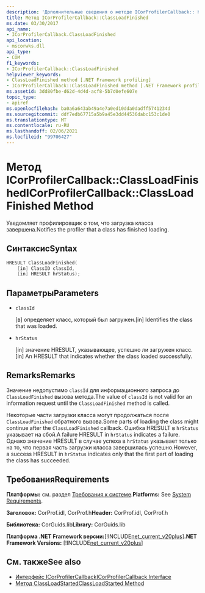 ```yaml
---
description: 'Дополнительные сведения о методе ICorProfilerCallback:: Класслоадфинишед'
title: Метод ICorProfilerCallback::ClassLoadFinished
ms.date: 03/30/2017
api_name:
- ICorProfilerCallback.ClassLoadFinished
api_location:
- mscorwks.dll
api_type:
- COM
f1_keywords:
- ICorProfilerCallback::ClassLoadFinished
helpviewer_keywords:
- ClassLoadFinished method [.NET Framework profiling]
- ICorProfilerCallback::ClassLoadFinished method [.NET Framework profiling]
ms.assetid: 3dd80fbe-d62d-4d4d-acf8-5b7d0efe607e
topic_type:
- apiref
ms.openlocfilehash: ba0a6a643ab49a4e7a0ed10dda0dadff5741234d
ms.sourcegitcommit: ddf7edb67715a5b9a45e3dd44536dabc153c1de0
ms.translationtype: MT
ms.contentlocale: ru-RU
ms.lasthandoff: 02/06/2021
ms.locfileid: "99706427"
---
```

# <a name="icorprofilercallbackclassloadfinished-method"></a><span data-ttu-id="7c28e-103">Метод ICorProfilerCallback::ClassLoadFinished</span><span class="sxs-lookup"><span data-stu-id="7c28e-103">ICorProfilerCallback::ClassLoadFinished Method</span></span>

<span data-ttu-id="7c28e-104">Уведомляет профилировщик о том, что загрузка класса завершена.</span><span class="sxs-lookup"><span data-stu-id="7c28e-104">Notifies the profiler that a class has finished loading.</span></span>  
  
## <a name="syntax"></a><span data-ttu-id="7c28e-105">Синтаксис</span><span class="sxs-lookup"><span data-stu-id="7c28e-105">Syntax</span></span>  
  
```cpp  
HRESULT ClassLoadFinished(  
    [in] ClassID classId,  
    [in] HRESULT hrStatus);  
```  
  
## <a name="parameters"></a><span data-ttu-id="7c28e-106">Параметры</span><span class="sxs-lookup"><span data-stu-id="7c28e-106">Parameters</span></span>

- `classId`

  <span data-ttu-id="7c28e-107">\[в] определяет класс, который был загружен.</span><span class="sxs-lookup"><span data-stu-id="7c28e-107">\[in] Identifies the class that was loaded.</span></span>

- `hrStatus`

  <span data-ttu-id="7c28e-108">\[in] значение HRESULT, указывающее, успешно ли загружен класс.</span><span class="sxs-lookup"><span data-stu-id="7c28e-108">\[in] An HRESULT that indicates whether the class loaded successfully.</span></span>

## <a name="remarks"></a><span data-ttu-id="7c28e-109">Remarks</span><span class="sxs-lookup"><span data-stu-id="7c28e-109">Remarks</span></span>  

 <span data-ttu-id="7c28e-110">Значение недопустимо `classId` для информационного запроса до `ClassLoadFinished` вызова метода.</span><span class="sxs-lookup"><span data-stu-id="7c28e-110">The value of `classId` is not valid for an information request until the `ClassLoadFinished` method is called.</span></span>  
  
 <span data-ttu-id="7c28e-111">Некоторые части загрузки класса могут продолжаться после `ClassLoadFinished` обратного вызова.</span><span class="sxs-lookup"><span data-stu-id="7c28e-111">Some parts of loading the class might continue after the `ClassLoadFinished` callback.</span></span> <span data-ttu-id="7c28e-112">Ошибка HRESULT в `hrStatus` указывает на сбой.</span><span class="sxs-lookup"><span data-stu-id="7c28e-112">A failure HRESULT in `hrStatus` indicates a failure.</span></span> <span data-ttu-id="7c28e-113">Однако значение HRESULT в случае успеха в `hrStatus` указывает только на то, что первая часть загрузки класса завершилась успешно.</span><span class="sxs-lookup"><span data-stu-id="7c28e-113">However, a success HRESULT in `hrStatus` indicates only that the first part of loading the class has succeeded.</span></span>  
  
## <a name="requirements"></a><span data-ttu-id="7c28e-114">Требования</span><span class="sxs-lookup"><span data-stu-id="7c28e-114">Requirements</span></span>  

 <span data-ttu-id="7c28e-115">**Платформы:** см. раздел [Требования к системе](../../get-started/system-requirements.md).</span><span class="sxs-lookup"><span data-stu-id="7c28e-115">**Platforms:** See [System Requirements](../../get-started/system-requirements.md).</span></span>  
  
 <span data-ttu-id="7c28e-116">**Заголовок:** CorProf.idl, CorProf.h</span><span class="sxs-lookup"><span data-stu-id="7c28e-116">**Header:** CorProf.idl, CorProf.h</span></span>  
  
 <span data-ttu-id="7c28e-117">**Библиотека:** CorGuids.lib</span><span class="sxs-lookup"><span data-stu-id="7c28e-117">**Library:** CorGuids.lib</span></span>  
  
 <span data-ttu-id="7c28e-118">**Платформа .NET Framework версии:**[!INCLUDE[net_current_v20plus](../../../../includes/net-current-v20plus-md.md)]</span><span class="sxs-lookup"><span data-stu-id="7c28e-118">**.NET Framework Versions:** [!INCLUDE[net_current_v20plus](../../../../includes/net-current-v20plus-md.md)]</span></span>  
  
## <a name="see-also"></a><span data-ttu-id="7c28e-119">См. также</span><span class="sxs-lookup"><span data-stu-id="7c28e-119">See also</span></span>

- [<span data-ttu-id="7c28e-120">Интерфейс ICorProfilerCallback</span><span class="sxs-lookup"><span data-stu-id="7c28e-120">ICorProfilerCallback Interface</span></span>](icorprofilercallback-interface.md)
- [<span data-ttu-id="7c28e-121">Метод ClassLoadStarted</span><span class="sxs-lookup"><span data-stu-id="7c28e-121">ClassLoadStarted Method</span></span>](icorprofilercallback-classloadstarted-method.md)
